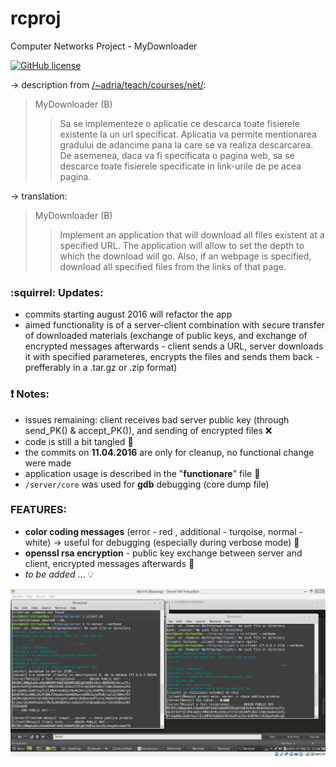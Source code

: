 # rcproj
Computer Networks Project - MyDownloader

[![GitHub license](http://img.shields.io/badge/license-GPLv3-blue.svg)](https://github.com/xR86/rcproj)
  
-> description from [/~adria/teach/courses/net/](http://profs.info.uaic.ro/~adria/teach/courses/net/ProiecteNet2015.php):
> MyDownloader (B)
>> Sa se implementeze o aplicatie ce descarca toate fisierele existente la un url specificat. Aplicatia va permite mentionarea gradului de adancime pana la care se va realiza descarcarea. De asemenea, daca va fi specificata o pagina web, sa se descarce toate fisierele specificate in link-urile de pe acea pagina.

-> translation:
> MyDownloader (B)
>> Implement an application that will download all files existent at a specified URL. The application will allow to set the depth to which the download will go. Also, if an webpage is specified, download all specified files from the links of that page.

### :squirrel: Updates:
+ commits starting august 2016 will refactor the app
+ aimed functionality is of a server-client combination with secure transfer of downloaded materials (exchange of public keys, and exchange of encrypted messages afterwards - client sends a URL, server downloads it with specified parameteres, encrypts the files and sends them back - prefferably in a .tar.gz or .zip format)

### :exclamation: Notes:
+ issues remaining: client receives bad server public key (through send_PK() & accept_PK()), and sending of encrypted files :x:
+ code is still a bit tangled :spaghetti:
+ the commits on __11.04.2016__ are only for cleanup, no functional change were made
+ application usage is described in the "**functionare**" file :paperclip:
+ `/server/core` was used for **gdb** debugging (core dump file)

### FEATURES:
- **color coding messages** (error - red , additional - turqoise, normal - white) -> useful for debugging (especially during verbose mode) :ledger:
- **openssl rsa encryption** - public key exchange between server and client, encrypted messages afterwards :closed_lock_with_key:
- *to be added* ... :bulb:

![Demo screenshot](/screenshot-rc.png?raw=true "during execution")
